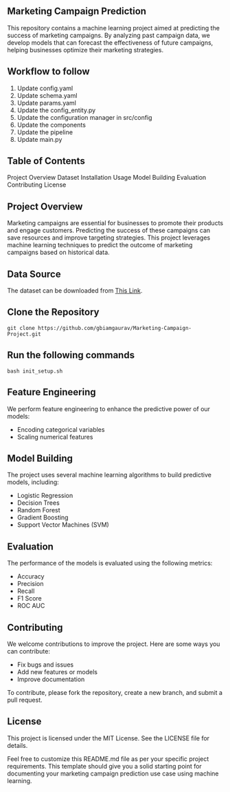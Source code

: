 ## Marketing Campaign Prediction
This repository contains a machine learning project aimed at predicting the success of marketing campaigns. By analyzing past campaign data, we develop models that can forecast the effectiveness of future campaigns, helping businesses optimize their marketing strategies.

## Workflow to follow
1. Update config.yaml
2. Update schema.yaml
3. Update params.yaml
4. Update the config_entity.py
5. Update the configuration manager in src/config
6. Update the components
7. Update the pipeline
8. Update main.py


## Table of Contents
Project Overview
Dataset
Installation
Usage
Model Building
Evaluation
Contributing
License


## Project Overview
Marketing campaigns are essential for businesses to promote their products and engage customers. Predicting the success of these campaigns can save resources and improve targeting strategies. This project leverages machine learning techniques to predict the outcome of marketing campaigns based on historical data.


## Data Source
The dataset can be downloaded from [This Link](https://www.kaggle.com/datasets/sujithmandala/marketing-campaign-positive-response-prediction).




## Clone the Repository
```git clone https://github.com/gbiamgaurav/Marketing-Campaign-Project.git```


## Run the following commands
```bash init_setup.sh```



## Feature Engineering
We perform feature engineering to enhance the predictive power of our models:

* Encoding categorical variables
* Scaling numerical features




## Model Building
The project uses several machine learning algorithms to build predictive models, including:
* Logistic Regression
* Decision Trees
* Random Forest
* Gradient Boosting
* Support Vector Machines (SVM)



## Evaluation
The performance of the models is evaluated using the following metrics:

* Accuracy
* Precision
* Recall
* F1 Score
* ROC AUC


## Contributing
We welcome contributions to improve the project. Here are some ways you can contribute:

* Fix bugs and issues
* Add new features or models
* Improve documentation

To contribute, please fork the repository, create a new branch, and submit a pull request.


## License
This project is licensed under the MIT License. See the LICENSE file for details.

Feel free to customize this README.md file as per your specific project requirements. This template should give you a solid starting point for documenting your marketing campaign prediction use case using machine learning.